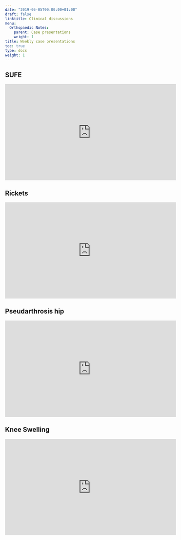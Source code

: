 ```yaml
---
date: "2019-05-05T00:00:00+01:00"
draft: false
linktitle: Clinical discussions
menu:
  Orthopaedic Notes:
    parent: Case presentations
    weight: 1
title: Weekly case presentations
toc: true
type: docs
weight: 1
---
```

## SUFE

<iframe width="560" height="315" src="https://www.youtube.com/embed/mU7gPoeftvE" frameborder="0" allow="accelerometer; autoplay; clipboard-write; encrypted-media; gyroscope; picture-in-picture" allowfullscreen></iframe>

## Rickets

<iframe width="560" height="315" src="https://www.youtube.com/embed/nynJqXrnvdk" frameborder="0" allow="accelerometer; autoplay; clipboard-write; encrypted-media; gyroscope; picture-in-picture" allowfullscreen></iframe>

## Pseudarthrosis hip

<iframe width="560" height="315" src="https://www.youtube.com/embed/0D2lACKqmzc" frameborder="0" allow="accelerometer; autoplay; clipboard-write; encrypted-media; gyroscope; picture-in-picture" allowfullscreen></iframe>

## Knee Swelling

<iframe width="560" height="315" src="https://www.youtube.com/embed/QmYqMIcK7y4" frameborder="0" allow="accelerometer; autoplay; clipboard-write; encrypted-media; gyroscope; picture-in-picture" allowfullscreen></iframe>